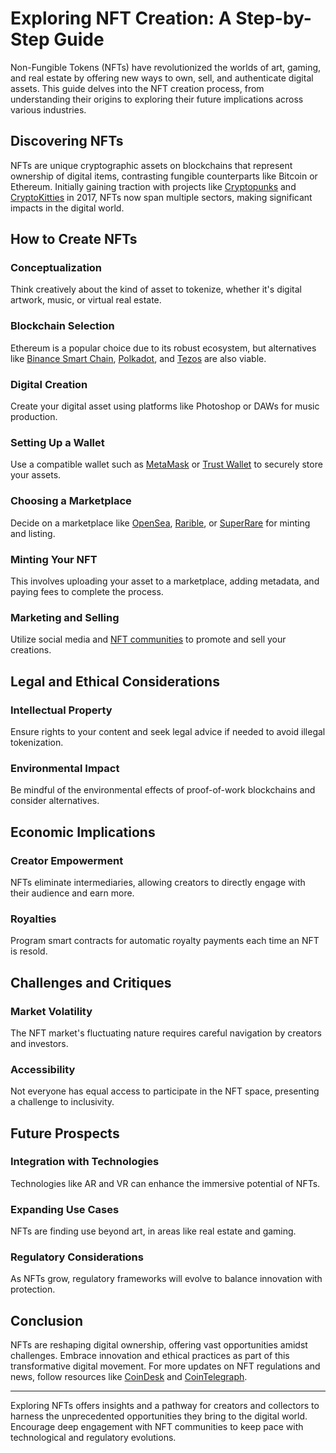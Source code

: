 # Exploring NFT Creation: A Step-by-Step Guide

Non-Fungible Tokens (NFTs) have revolutionized the worlds of art, gaming, and real estate by offering new ways to own, sell, and authenticate digital assets. This guide delves into the NFT creation process, from understanding their origins to exploring their future implications across various industries.

## Discovering NFTs

NFTs are unique cryptographic assets on blockchains that represent ownership of digital items, contrasting fungible counterparts like Bitcoin or Ethereum. Initially gaining traction with projects like [Cryptopunks](https://www.larvalabs.com/cryptopunks) and [CryptoKitties](https://www.cryptokitties.co/) in 2017, NFTs now span multiple sectors, making significant impacts in the digital world.

## How to Create NFTs

### Conceptualization
Think creatively about the kind of asset to tokenize, whether it's digital artwork, music, or virtual real estate.

### Blockchain Selection
Ethereum is a popular choice due to its robust ecosystem, but alternatives like [Binance Smart Chain](https://www.binance.org/en/smartChain), [Polkadot](https://polkadot.network/), and [Tezos](https://tezos.com/) are also viable.

### Digital Creation
Create your digital asset using platforms like Photoshop or DAWs for music production.

### Setting Up a Wallet
Use a compatible wallet such as [MetaMask](https://metamask.io/) or [Trust Wallet](https://trustwallet.com/) to securely store your assets.

### Choosing a Marketplace
Decide on a marketplace like [OpenSea](https://opensea.io/), [Rarible](https://rarible.com/), or [SuperRare](https://superrare.com/) for minting and listing.

### Minting Your NFT
This involves uploading your asset to a marketplace, adding metadata, and paying fees to complete the process.

### Marketing and Selling
Utilize social media and [NFT communities](https://www.reddit.com/r/NFT/) to promote and sell your creations.

## Legal and Ethical Considerations

### Intellectual Property
Ensure rights to your content and seek legal advice if needed to avoid illegal tokenization.

### Environmental Impact
Be mindful of the environmental effects of proof-of-work blockchains and consider alternatives.

## Economic Implications

### Creator Empowerment
NFTs eliminate intermediaries, allowing creators to directly engage with their audience and earn more.

### Royalties
Program smart contracts for automatic royalty payments each time an NFT is resold.

## Challenges and Critiques

### Market Volatility
The NFT market's fluctuating nature requires careful navigation by creators and investors.

### Accessibility
Not everyone has equal access to participate in the NFT space, presenting a challenge to inclusivity.

## Future Prospects

### Integration with Technologies
Technologies like AR and VR can enhance the immersive potential of NFTs.

### Expanding Use Cases
NFTs are finding use beyond art, in areas like real estate and gaming.

### Regulatory Considerations
As NFTs grow, regulatory frameworks will evolve to balance innovation with protection.

## Conclusion

NFTs are reshaping digital ownership, offering vast opportunities amidst challenges. Embrace innovation and ethical practices as part of this transformative digital movement. For more updates on NFT regulations and news, follow resources like [CoinDesk](https://www.coindesk.com/) and [CoinTelegraph](https://cointelegraph.com/).

--- 

Exploring NFTs offers insights and a pathway for creators and collectors to harness the unprecedented opportunities they bring to the digital world. Encourage deep engagement with NFT communities to keep pace with technological and regulatory evolutions.